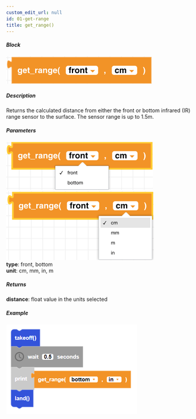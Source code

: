```yaml
---
custom_edit_url: null
id: 01-get-range
title: get_range()
---
```


##### Block

![get range block image](get_range.PNG)<br />

##### Description

Returns the calculated distance from either the front or bottom infrared (IR) range sensor to the surface. The sensor range is up to 1.5m.

##### Parameters
![get range image 1](get_range_params1.PNG) 
![get range image 2](get_range_params2.PNG) <br />
**type**: front, bottom<br />
**unit**: cm, mm, in, m <br />

##### Returns

**distance**: float value in the units selected

##### Example

![get range example](get_range_example.PNG)